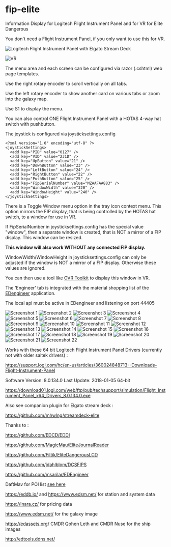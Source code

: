 # fip-elite
Information Display for Logitech Flight Instrument Panel and for VR for Elite Dangerous

You don't need a Flight Instrument Panel, if you only want to use this for VR.

![Logitech Flight Instrument Panel with Elgato Stream Deck](https://i.imgur.com/bE2ODlF.jpg)

![VR](https://i.imgur.com/qhICACC.jpg)

The menu area and each screen can be configured via razor (.cshtml) web page templates.

Use the right rotary encoder to scroll vertically on all tabs.

Use the left rotary encoder to show another card on various tabs or zoom into the galaxy map.

Use S1 to display the menu.

You can also control ONE Flight Instrument Panel with a HOTAS 4-way hat switch with pushbutton.

The joystick is configured via joysticksettings.config

```
<?xml version="1.0" encoding="utf-8" ?>
<joystickSettings>
  <add key="PID" value="0127" />
  <add key="VID" value="231D" />
  <add key="UpButton" value="21" />
  <add key="DownButton" value="23" />
  <add key="LeftButton" value="24" />
  <add key="RightButton" value="22" />
  <add key="PushButton" value="25" />
  <add key="FipSerialNumber" value="MZAAFAA883" />
  <add key="WindowWidth" value="320" />
  <add key="WindowHeight" value="240" />
</joystickSettings>
```

There is a Toggle Window menu option in the tray icon context menu.
This option mirrors the FIP display, that is being controlled by the HOTAS hat switch, to a window for use in VR.

If FipSerialNumber in joysticksettings.config has the special value "window", then a separate window is created, 
that is NOT a mirror of a FIP display. This window can be resized.

**This window will also work WITHOUT any connected FIP display.**

WindowWidth/WindowHeight in joysticksettings.config can only be adjusted if the window is NOT a mirror of a FIP display. 
Otherwise these values are ignored.

You can then use a tool like [OVR Toolkit](https://store.steampowered.com/app/1068820/OVR_Toolkit/) to display this window in VR. 

The 'Engineer' tab is integrated with the material shopping list of the [EDengineer](https://github.com/msarilar/EDEngineer) application.

The local api must be active in EDengineer and listening on port 44405

![Screenshot 1](https://i.imgur.com/KA0iCcj.png)
![Screenshot 2](https://i.imgur.com/JTxiIBL.png)
![Screenshot 3](https://i.imgur.com/uXpUC6m.png)
![Screenshot 4](https://i.imgur.com/Fk62MmG.png)
![Screenshot 5](https://i.imgur.com/S0LSuGR.png)
![Screenshot 6](https://i.imgur.com/zVeyi3H.png)
![Screenshot 7](https://i.imgur.com/16pc2zo.png)
![Screenshot 8](https://i.imgur.com/Cgqdic6.png)
![Screenshot 9](https://i.imgur.com/WJHBVIX.png)
![Screenshot 10](https://i.imgur.com/SaMQ2H2.png)
![Screenshot 11](https://i.imgur.com/X5kL0fn.png)
![Screenshot 12](https://i.imgur.com/ZOcUfyI.png)
![Screenshot 13](https://i.imgur.com/LyfdMTh.png)
![Screenshot 14](https://i.imgur.com/iqZVk2Y.png)
![Screenshot 15](https://i.imgur.com/ofaRPKm.png)
![Screenshot 16](https://i.imgur.com/zm3Xrm9.png)
![Screenshot 17](https://i.imgur.com/p8gW2Fr.png)
![Screenshot 18](https://i.imgur.com/QoBYgCT.png)
![Screenshot 19](https://i.imgur.com/wFsMD4t.png)
![Screenshot 20](https://i.imgur.com/zGm6qOR.png)
![Screenshot 21](https://i.imgur.com/ncHyT8X.png)
![Screenshot 22](https://i.imgur.com/1ngN8cF.png)

Works with these 64 bit Logitech Flight Instrument Panel Drivers (currently not with older saitek drivers) :

https://support.logi.com/hc/en-us/articles/360024848713--Downloads-Flight-Instrument-Panel

Software Version: 8.0.134.0
Last Update: 2018-01-05
64-bit

https://download01.logi.com/web/ftp/pub/techsupport/simulation/Flight_Instrument_Panel_x64_Drivers_8.0.134.0.exe

Also see companion plugin for Elgato stream deck :

https://github.com/mhwlng/streamdeck-elite

Thanks to :

https://github.com/EDCD/EDDI

https://github.com/MagicMau/EliteJournalReader

https://github.com/Filtik/EliteDangerousLCD

https://github.com/jdahlblom/DCSFIPS

https://github.com/msarilar/EDEngineer

DaftMav for POI list [see here](https://www.reddit.com/r/EliteDangerous/comments/9mfiug/edison_a_tool_which_helps_getting_to_planet/)

https://eddb.io/ and https://www.edsm.net/ for station and system data

https://inara.cz/ for pricing data

https://www.edsm.net/ for the galaxy image

https://edassets.org/ CMDR Qohen Leth and CMDR Nuse for the ship images

http://edtools.ddns.net/
